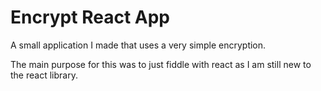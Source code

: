 # Encrypt React App

A small application I made that uses a very simple encryption.

The main purpose for this was to just fiddle with react
as I am still new to the react library.
